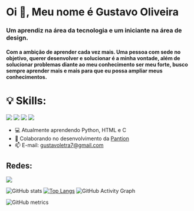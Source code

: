 # Oi 👋, Meu nome é Gustavo Oliveira
### Um aprendiz na área da tecnologia e um iniciante na área de design.
#### Com a ambição de aprender cada vez mais. Uma pessoa com sede no objetivo, querer desenvolver e solucionar é a minha vontade, além de solucionar problemas diante ao meu conhecimento ser meu forte, busco sempre aprender mais e mais para que eu possa ampliar meus conhecimentos.

# 💡 Skills:
<img src="https://img.shields.io/badge/Python:-Básico-brightgreen"> <img src="https://img.shields.io/badge/HTML:-Básico-brightgreen"> <img src="https://img.shields.io/badge/Sony Vegas:-Junior-orange"> <img src="https://img.shields.io/badge/Photoshop:-Junior-orange">


- 💻  Atualmente aprendendo Python, HTML e C 
- 👯 Colaborando no desenvolvimento da [Pantion](https://github.com/roogercamargo/FatecAPI-02) 
- 📫 E-mail: gustavoletra7@gmail.com 

## Redes:
[<img src='https://img.shields.io/badge/LinkedIn-0077B5?style=for-the-badge&logo=linkedin&logoColor=white' >](https://www.linkedin.com/in/gusmesmo/)  

![GitHub stats](https://github-readme-stats.vercel.app/api?username=gusmesmo&show_icons=true&theme=dracula) [![Top Langs](https://github-readme-stats.vercel.app/api/top-langs/?username=gusmesmo&theme=dracula)](https://github.com/anuraghazra/github-readme-stats) 
![GitHub Activity Graph](https://activity-graph.herokuapp.com/graph?username=gusmesmo&theme=dracula)  

![GitHub metrics](https://metrics.lecoq.io/gusmesmo)  


